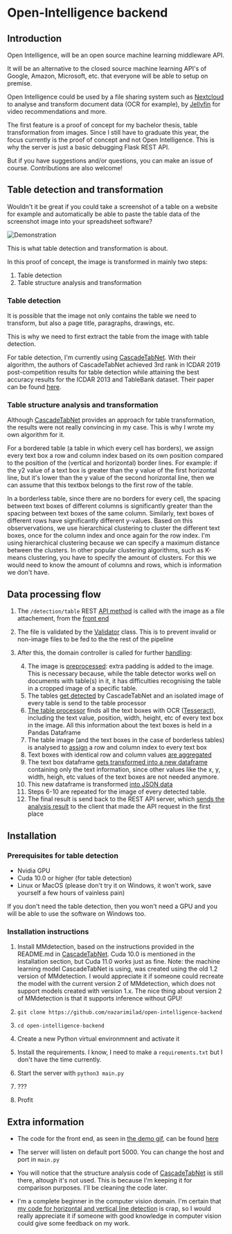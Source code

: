 # Open-Intelligence backend

## Introduction 
Open Intelligence, will be an open source machine learning middleware API.

It will be an alternative to the closed source machine learning API's of Google, Amazon, Microsoft, etc. that everyone will be able to setup on premise.

Open Intelligence could be used by a file sharing system such as [Nextcloud](https://nextcloud.com/) to analyse and transform document data (OCR for example), by [Jellyfin](https://jellyfin.org/) for video recommendations and more.

The first feature is a proof of concept for my bachelor thesis, table transformation from images. Since I still have to graduate this year, the focus currently is the proof of concept and not Open Intelligence. This is why the server is just a basic debugging Flask REST API.

But if you have suggestions and/or questions, you can make an issue of course.
Contributions are also welcome!

## Table detection and transformation

Wouldn't it be great if you could take a screenshot of a table on a website for example and automatically be able to paste the table data of the screenshot image into your spreadsheet software? 

![Demonstration](documentation/demo.gif)

This is what table detection and transformation is about.

In this proof of concept, the image is transformed in mainly two steps:

1. Table detection
2. Table structure analysis and transformation

### Table detection

It is possible that the image not only contains the table we need to transform, but
also a page title, paragraphs, drawings, etc. 

This is why we need to first extract the table from the image with table detection.

For table detection, I'm currently using [CascadeTabNet](https://github.com/DevashishPrasad/CascadeTabNet). With their algorithm, the authors of CascadeTabNet achieved 3rd rank in ICDAR 2019 post-competition results for table detection while attaining the best accuracy results for the ICDAR 2013 and TableBank dataset. Their paper can be found [here](https://arxiv.org/abs/2004.12629).

### Table structure analysis and transformation

Although [CascadeTabNet](https://github.com/DevashishPrasad/CascadeTabNet) provides an approach for table transformation, the results were not really convincing in my case. This is why I wrote my own algorithm for it.

For a bordered table (a table in which every cell has borders), we assign every text box a row and column index based on its own position compared to the position of the (vertical and horizontal) border lines. For example: if the y2 value of a text box is greater than the y value of the first horizontal line, but it's lower than the y value of the second horizontal line, then we can assume that this textbox belongs to the first row of the table.

In a borderless table, since there are no borders for every cell, the spacing between text boxes of different columns is significantly greater than the spacing between text boxes of the same column. Similarly, text boxes of different rows have significantly different y-values. Based on this observervations, we use hierarchical clustering to cluster the different text boxes, once for the column index and once again for the row index. I'm using hierarchical clustering because we can specify a maximum distance between the clusters. In other popular clustering algorithms, such as K-means clustering, you have to specify the amount of clusters. For this we would need to know the amount of columns and rows, which is information we don't have.

## Data processing flow

1. The `/detection/table` REST [API method](https://github.com/nazarimilad/open-intelligence-backend/blob/61847c5b0153bf431c2bc107a099eb3355d76ba6/rest/api.py#L34) is called with the image as a file attachement, from the [front end](https://github.com/nazarimilad/open-intelligence-frontend/blob/0d4bcc26d9e9f1e53857e131137038cd7f37202e/open-intelligence-frontend/src/components/file-upload/file-upload.js#L12)
2. The file is validated by the [Validator](https://github.com/nazarimilad/open-intelligence-backend/blob/61847c5b0153bf431c2bc107a099eb3355d76ba6/rest/validation/validator.py#L4) class. This is to prevent invalid or non-image files to be fed to the the rest of the pipeline
3. After this, the domain controller is called for further [handling](https://github.com/nazarimilad/open-intelligence-backend/blob/61847c5b0153bf431c2bc107a099eb3355d76ba6/domain/domain_controller.py#L31):   

    4. The image is [preprocessed](https://github.com/nazarimilad/open-intelligence-backend/blob/61847c5b0153bf431c2bc107a099eb3355d76ba6/domain/preprocessing/preprocessor.py#L18): extra padding is added to the image. This is necessary because, while the table detector works well on documents with table(s) in it, it has difficulties recognising the table in a cropped image of a specific table.
    5. The tables [get detected](https://github.com/nazarimilad/open-intelligence-backend/blob/61847c5b0153bf431c2bc107a099eb3355d76ba6/domain/table_detection/table_detector.py#L20) by CascadeTabNet and an isolated image of every table is send to the table processor
    6. [The table processor](https://github.com/nazarimilad/open-intelligence-backend/blob/61847c5b0153bf431c2bc107a099eb3355d76ba6/domain/table_analysis/bordered_table_processor.py#L11) finds all the text boxes with OCR ([Tesseract](https://github.com/tesseract-ocr/tesseract)), including the text value, position, width, height, etc of every text box in the image. All this information about the text boxes is held in a Pandas Dataframe
    7. The table image (and the text boxes in the case of borderless tables) is analysed to [assign](https://github.com/nazarimilad/open-intelligence-backend/blob/61847c5b0153bf431c2bc107a099eb3355d76ba6/domain/table_analysis/bordered_table_processor.py#L25) a row and column index to every text box
    8. Text boxes with identical row and column values [are aggregated](https://github.com/nazarimilad/open-intelligence-backend/blob/61847c5b0153bf431c2bc107a099eb3355d76ba6/domain/table_analysis/table_processor.py#L69)
    9. The text box dataframe [gets transformed into a new dataframe](https://github.com/nazarimilad/open-intelligence-backend/blob/61847c5b0153bf431c2bc107a099eb3355d76ba6/domain/table_analysis/table_processor.py#L46) containing only the text information, since other values like the x, y, width, heigh, etc values of the text boxes are not needed anymore.
    10. This new dataframe is transformed [into JSON data](https://github.com/nazarimilad/open-intelligence-backend/blob/61847c5b0153bf431c2bc107a099eb3355d76ba6/domain/domain_controller.py#L49) 
    11. Steps 6-10 are repeated for the image of every detected table. 
    12. The final result is send back to the REST API server, which [sends the analysis result](https://github.com/nazarimilad/open-intelligence-backend/blob/61847c5b0153bf431c2bc107a099eb3355d76ba6/rest/api.py#L44) to the client that made the API request in the first place

## Installation

### Prerequisites for table detection

* Nvidia GPU
* Cuda 10.0 or higher (for table detection)
* Linux or MacOS (please don't try it on Windows, it won't work, save yourself a few hours of vainless pain)

If you don't need the table detection, then you won't need a GPU and you will be able to use the software on Windows too. 

### Installation instructions

1. Install MMdetection, based on the instructions provided in the README.md in [CascadeTabNet](https://github.com/DevashishPrasad/CascadeTabNet). Cuda 10.0 is mentioned in the installation section, but Cuda 11.0 works just as fine. 
Note: the machine learning model CascadeTabNet is using, was created using the old 1.2 version of MMdetection. I would appreciate it if someone could recreate the model with the current version 2 of MMdetection, which does not support models created with version 1.x. The nice thing about version 2 of MMdetection is that it supports inference without GPU!  

2. `git clone https://github.com/nazarimilad/open-intelligence-backend`

3. `cd open-intelligence-backend`

4. Create a new Python virtual environmnent and activate it

5. Install the requirements. I know, I need to make a `requirements.txt` but I don't have the time currently.

6. Start the server with `python3 main.py`

7. ???

8. Profit

## Extra information

* The code for the front end, as seen in [the demo gif](https://github.com/nazarimilad/open-intelligence-backend/blob/master/documentation/demo.gif), can be found [here](https://github.com/nazarimilad/open-intelligence-frontend)

* The server will listen on default port 5000. You can change the host and port in `main.py`

* You will notice that the structure analysis code of [CascadeTabNet](https://github.com/DevashishPrasad/CascadeTabNet) is still there, altough it's not used. This is because I'm keeping it for comparison purposes. I'll be cleaning the code later.

* I'm a complete beginner in the computer vision domain. I'm certain that [my code for horizontal and vertical line detection](https://github.com/nazarimilad/open-intelligence-backend/blob/master/domain/line_detection/line_detector.py) is crap, so I would really appreciate it if someone with good knowledge in computer vision could give some feedback on my work.


